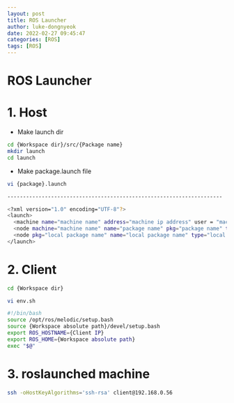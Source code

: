 ```yaml
---
layout: post
title: ROS Launcher
author: luke-dongnyeok
date: 2022-02-27 09:45:47
categories: [ROS]
tags: [ROS]
---
```


# ROS Launcher

# 1. Host
* Make launch dir
```bash
cd {Workspace dir}/src/{Package name}
mkdir launch
cd launch
```
* Make package.launch file
```bash
vi {package}.launch

---------------------------------------------------------------------

<?xml version="1.0" encoding="UTF-8"?>
<launch>
  <machine name="machine name" address="machine ip address" user = "machine user name" password = "paswd" env-loader="machine working dir/env.sh"/> 
  <node machine="machine name" name="package name" pkg="package name" type="package name" output="log"/>
  <node pkg="local package name" name="local package name" type="local package name" output="screen"> </node>
</launch>
```
# 2. Client

```bash
cd {Workspace dir}

vi env.sh

#!/bin/bash
source /opt/ros/melodic/setup.bash
source {Workspace absolute path}/devel/setup.bash
export ROS_HOSTNAME={Client IP}
export ROS_HOME={Workspace absolute path}
exec "$@"
```

# 3. roslaunched machine
```bash
ssh -oHostKeyAlgorithms='ssh-rsa' client@192.168.0.56
```